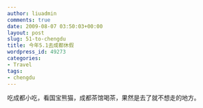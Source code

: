 ```yaml
---
author: liuadmin
comments: true
date: 2009-08-07 03:50:03+00:00
layout: post
slug: 51-to-chengdu
title: 今年5.1去成都休假
wordpress_id: 49273
categories:
- Travel
tags:
- chengdu
---
```


吃成都小吃，看国宝熊猫，成都茶馆喝茶，果然是去了就不想走的地方。
